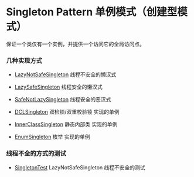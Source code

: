 # Singleton Pattern  单例模式（创建型模式）

保证一个类仅有一个实例，并提供一个访问它的全局访问点。


### 几种实现方式

* [LazyNotSafeSingleton](https://github.com/103style/DesignPatterns/tree/master/app/src/main/java/com/lxk/softwaredesignpatterndemos/SingletonPattern/imp/LazyNotSafeSingleton.java)
  线程不安全的懒汉式

* [LazySafeSingleton](https://github.com/103style/DesignPatterns/tree/master/app/src/main/java/com/lxk/softwaredesignpatterndemos/SingletonPattern/imp/LazySafeSingleton.java)
  线程安全的懒汉式

* [SafeNotLazySingleton](https://github.com/103style/DesignPatterns/tree/master/app/src/main/java/com/lxk/softwaredesignpatterndemos/SingletonPattern/imp/SafeNotLazySingleton.java)
  线程安全的恶汉式

* [DCLSingleton](https://github.com/103style/DesignPatterns/tree/master/app/src/main/java/com/lxk/softwaredesignpatterndemos/SingletonPattern/imp/DCLSingleton.java)
  双检锁/双重校验锁 实现的单例

* [InnerClassSingleton](https://github.com/103style/DesignPatterns/tree/master/app/src/main/java/com/lxk/softwaredesignpatterndemos/SingletonPattern/imp/InnerClassSingleton.java)
  静态内部类 实现的单例

* [EnumSingleton](https://github.com/103style/DesignPatterns/tree/master/app/src/main/java/com/lxk/softwaredesignpatterndemos/SingletonPattern/imp/EnumSingleton.java)
  枚举 实现的单例

### 线程不全的方式的测试

* [SingletonTest](https://github.com/103style/DesignPatterns/tree/master/app/src/main/java/com/lxk/softwaredesignpatterndemos/SingletonPattern/SingletonTest.java)
  LazyNotSafeSingleton 线程不安全的测试